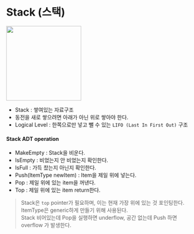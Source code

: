 # Stack (스택)

<img height = "200" src="https://user-images.githubusercontent.com/64299475/138322065-329a5286-8cd7-42ff-aeb6-d6ccd884eaec.gif">

* Stack : 쌓여있는 자료구조
* 동전을 새로 쌓으려면 아래가 아닌 위로 쌓아야 한다.
* Logical Level :  한쪽으로만 넣고 뺄 수 있는 `LIFO (Last In First Out)` 구조

#### Stack ADT operation

* MakeEmpty : Stack을 비운다.
* IsEmpty : 비었는지 안 비었는지 확인한다.
* IsFull : 가득 찼는지 아닌지 확인한다.
* Push(ItemType newItem) : Item을 제일 위에 넣는다.
* Pop : 제일 위에 있는 item을 꺼낸다.
* Top : 제일 위에 있는 item return한다.

> Stack은 `top` pointer가 필요하며, 이는 현재 가장 위에 있는 것 포인팅한다.  
> ItemType은 generic하게 만들기 위해 사용된다.  
> Stack 비어있는데 Pop을 실행하면 underflow, 공간 없는데 Push 하면 overflow 가 발생한다.

